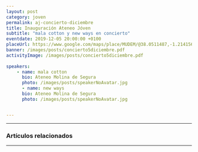 ```yaml
---
layout: post
category: joven
permalink: aj-concierto-diciembre
title: Inauguración Ateneo Jóven
subtitle: "mala cotton y new ways en concierto"
eventdate: 2019-12-05 20:00:00 +0100
placeUrl: https://www.google.com/maps/place/MUDEM/@38.0511487,-1.2141566,15z/data=!4m5!3m4!1s0x0:0xde6031502e1b4fbc!8m2!3d38.0511487!4d-1.2141566
banner: /images/posts/concierto5diciembre.pdf
activityImage: /images/posts/concierto5diciembre.pdf
     
speakers:  
    - name: mala cotton
      bio: Ateneo Molina de Segura
      photo: /images/posts/speakerNoAvatar.jpg 
      - name: new ways
      bio: Ateneo Molina de Segura
      photo: /images/posts/speakerNoAvatar.jpg 


---
```




***

### Artículos relacionados


***





